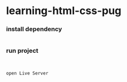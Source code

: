 # learning-html-css-pug
### install dependency
```npm install
```
### run project
```npm run pug
```
```$ npm run sass
```
    open Live Server